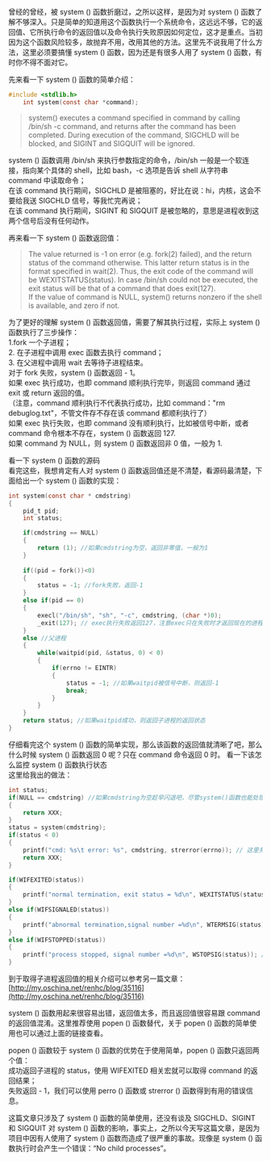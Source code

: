 曾经的曾经，被 system () 函数折磨过，之所以这样，是因为对 system () 函数了解不够深入。只是简单的知道用这个函数执行一个系统命令，这远远不够，它的返回值、它所执行命令的返回值以及命令执行失败原因如何定位，这才是重点。当初因为这个函数风险较多，故抛弃不用，改用其他的方法。这里先不说我用了什么方法，这里必须要搞懂 system () 函数，因为还是有很多人用了 system () 函数，有时你不得不面对它。

  

先来看一下 system () 函数的简单介绍：
```c
#include <stdlib.h>
	int system(const char *command);
```

>system() executes a command specified in command by calling /bin/sh -c command, and returns after the command has been completed. During execution of the command, SIGCHLD will be blocked, and SIGINT and SIGQUIT will be ignored.

system () 函数调用 /bin/sh 来执行参数指定的命令，/bin/sh 一般是一个软连接，指向某个具体的 shell，比如 bash，-c 选项是告诉 shell 从字符串 command 中读取命令；  
在该 command 执行期间，SIGCHLD 是被阻塞的，好比在说：hi，内核，这会不要给我送 SIGCHLD 信号，等我忙完再说；  
在该 command 执行期间，SIGINT 和 SIGQUIT 是被忽略的，意思是进程收到这两个信号后没有任何动作。

再来看一下 system () 函数返回值：

>The value returned is -1 on error (e.g. fork(2) failed), and the return status of the command otherwise. This latter return status is in the format specified in wait(2). Thus, the exit code of the command will be WEXITSTATUS(status). In case /bin/sh could not be executed, the exit status will be that of a command that does exit(127).  
If the value of command is NULL, system() returns nonzero if the shell is available, and zero if not.

为了更好的理解 system () 函数返回值，需要了解其执行过程，实际上 system () 函数执行了三步操作：  
1.fork 一个子进程；  
2. 在子进程中调用 exec 函数去执行 command；  
3. 在父进程中调用 wait 去等待子进程结束。  
对于 fork 失败，system () 函数返回 - 1。  
如果 exec 执行成功，也即 command 顺利执行完毕，则返回 command 通过 exit 或 return 返回的值。  
（注意，command 顺利执行不代表执行成功，比如 command："rm debuglog.txt"，不管文件存不存在该 command 都顺利执行了）  
如果 exec 执行失败，也即 command 没有顺利执行，比如被信号中断，或者 command 命令根本不存在，system () 函数返回 127.  
如果 command 为 NULL，则 system () 函数返回非 0 值，一般为 1.

看一下 system () 函数的源码  
看完这些，我想肯定有人对 system () 函数返回值还是不清楚，看源码最清楚，下面给出一个 system () 函数的实现：
```c
int system(const char * cmdstring)
{
    pid_t pid;
    int status;

    if(cmdstring == NULL)
    {
        return (1); //如果cmdstring为空，返回非零值，一般为1
    }
    
    if((pid = fork())<0)
    {
        status = -1; //fork失败，返回-1
    }
    else if(pid == 0)
    {
        execl("/bin/sh", "sh", "-c", cmdstring, (char *)0);
        _exit(127); // exec执行失败返回127，注意exec只在失败时才返回现在的进程，成功的话现在的进程就不存在啦~~
    }
    else //父进程
    {
        while(waitpid(pid, &status, 0) < 0)
        {
            if(errno != EINTR)
            {
                status = -1; //如果waitpid被信号中断，则返回-1
                break;
            }
        }
    }
    return status; //如果waitpid成功，则返回子进程的返回状态
}
```
  
仔细看完这个 system () 函数的简单实现，那么该函数的返回值就清晰了吧，那么什么时候 system () 函数返回 0 呢？只在 command 命令返回 0 时。
看一下该怎么监控 system () 函数执行状态  
这里给我出的做法：
```c
int status;
if(NULL == cmdstring) //如果cmdstring为空趁早闪退吧，尽管system()函数也能处理空指针
{
    return XXX;
}
status = system(cmdstring);
if(status < 0)
{
    printf("cmd: %s\t error: %s", cmdstring, strerror(errno)); // 这里务必要把errno信息输出或记入Log
    return XXX;
}

if(WIFEXITED(status))
{
    printf("normal termination, exit status = %d\n", WEXITSTATUS(status)); //取得cmdstring执行结果
}
else if(WIFSIGNALED(status))
{
    printf("abnormal termination,signal number =%d\n", WTERMSIG(status)); //如果cmdstring被信号中断，取得信号值
}
else if(WIFSTOPPED(status))
{
    printf("process stopped, signal number =%d\n", WSTOPSIG(status)); //如果cmdstring被信号暂停执行，取得信号值
}

```

到于取得子进程返回值的相关介绍可以参考另一篇文章：[http://my.oschina.net/renhc/blog/35116](http://my.oschina.net/renhc/blog/35116)

system () 函数用起来很容易出错，返回值太多，而且返回值很容易跟 command 的返回值混淆。这里推荐使用 popen () 函数替代，关于 popen () 函数的简单使用也可以通过上面的链接查看。

  

popen () 函数较于 system () 函数的优势在于使用简单，popen () 函数只返回两个值：  
成功返回子进程的 status，使用 WIFEXITED 相关宏就可以取得 command 的返回结果；  
失败返回 - 1，我们可以使用 perro () 函数或 strerror () 函数得到有用的错误信息。

  

这篇文章只涉及了 system () 函数的简单使用，还没有谈及 SIGCHLD、SIGINT 和 SIGQUIT 对 system () 函数的影响，事实上，之所以今天写这篇文章，是因为项目中因有人使用了 system () 函数而造成了很严重的事故。现像是 system () 函数执行时会产生一个错误：“No child processes”。